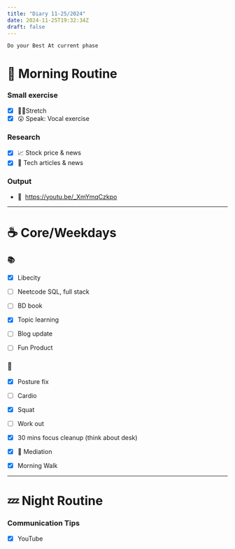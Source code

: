 ```yaml
---
title: "Diary 11-25/2024"  
date: 2024-11-25T19:32:34Z
draft: false
---
```


```tsx
Do your Best At current phase
```

# 🍳 Morning Routine

### Small exercise

- [x]  🧎‍♀️Stretch
- [x]  😮 Speak: Vocal exercise

### Research

- [x]  📈 Stock price & news
- [x]  👾 Tech articles & news

### Output

- 🎥  https://youtu.be/_XmYmqCzkpo

---

# ☕ Core/Weekdays

### 📚

- [x]  Libecity
- [ ]  Neetcode SQL, full stack
- [ ]  BD  book

- [x]  Topic learning
- [ ]  Blog update
- [ ]  Fun Product

### 💪

- [x]  Posture fix
- [ ]  Cardio
- [x]  Squat
- [ ]  Work out

- [x]  30 mins focus cleanup (think about desk)
- [x]  🧘 Mediation
- [x]  Morning Walk

---

# 💤 Night Routine

### Communication Tips

- [x]  YouTube